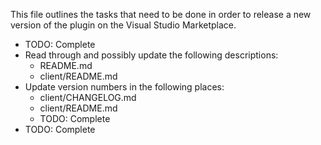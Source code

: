 This file outlines the tasks that need to be done in order to release a new version of the plugin on the Visual Studio Marketplace.

* TODO: Complete
* Read through and possibly update the following descriptions:
  * README.md
  * client/README.md
* Update version numbers in the following places:
  * client/CHANGELOG.md
  * client/README.md
  * TODO: Complete
* TODO: Complete


